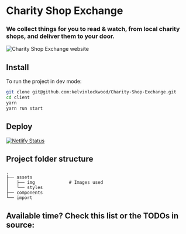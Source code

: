 # Charity Shop Exchange
### We collect things for you to read & watch, from local charity shops, and deliver them to your door.

![Charity Shop Exchange website](https://user-images.githubusercontent.com/11790973/78511026-56e47f00-7791-11ea-9931-62821c0bbb5f.png)

## Install

To run the project in dev mode: 

```bash
git clone git@github.com:kelvinlockwood/Charity-Shop-Exchange.git
cd client
yarn
yarn run start
```

## Deploy

[![Netlify Status](https://api.netlify.com/api/v1/badges/452e3b82-ecc9-4c03-9c27-ce26f59e782f/deploy-status)](https://app.netlify.com/sites/quizzical-minsky-8b8868/deploys)

## Project folder structure

```
.
├── assets              
│   ├── img             # Images used 
│   └── styles      
├── components
└── import             
```

## Available time? Check this list or the TODOs in source:
